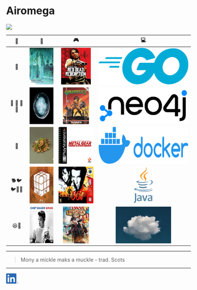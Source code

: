 ﻿# Airomega
<a href="https://stevemccullough.carrd.co/">
    <img src="./img/smcc.gif" data-canonical-src="./img/smcc.gif" style="display:block;width:30%"/>
</a>

|       👋       |                                                                                                                   🎵                                                                                                                    |                            🎮                            |                    💻                     |
|:--------------:|:---------------------------------------------------------------------------------------------------------------------------------------------------------------------------------------------------------------------------------------:|:--------------------------------------------------------:|:-----------------------------------------:|
| 🏴󠁧󠁢󠁳󠁣󠁴󠁿 | <a href="https://open.spotify.com/track/5B5nloaA2UpNrjweosqVe3?si=ab30ac9e59c04aec"><img src="img/Musichastherighttochildren.jpeg" style="height:100px" alt="Boards of Canada" title="Boards of Canada"/></a>  | <img src="img/Red_Dead_Redemption.jpeg" height="100px">  | <img src="img/go.png" height="100px"> |
|  👨 👩 👧 👧   |   <a href="https://open.spotify.com/track/7BdSxtBckXiTHebkeRWM17?si=3f02db4e13e34f2c"><img src="img/The_Undivided_Five.jpeg" style="height:100px" alt="A Winged Victory for the Sullen" title="A Winged Victory for the Sullen"/></a>   |  <img src="img/Gauntlet.jpeg" height="100px">  | <img src="img/Neo4j.png" height="100px">  |
|       🏃       | <a href="https://open.spotify.com/track/0wjvS6F5AwgUuyfBQcPWNG?si=b2ca83b67dcd44a8"><img src="img/Forest_Floor.jpeg" style="height:100px" alt="Fergus McCreadie" title="Fergus McCreadie"/></a>  | <img src="img/Metal_Gear.png" height="100px">  | <img src="img/Docker.png" height="100px"> |
|   🐕🐦🐦🐹🐹   | <a href="https://open.spotify.com/track/3b2QZA4kaXvpXlAVl5SLV6?si=89510ccbb77b464d"><img src="img/The_Seldom_Seen_Kid.jpeg" style="height:100px" alt="Elbow" title="Elbow"/></a>  | <img src="img/GoldenEye.jpeg" height="100px">  |  <img src="img/java.png" height="100px">  |
|     	😆🎤      |  <a href="https://open.spotify.com/track/64s2Cg2BZR2k9O2Bp1wagQ?si=8ca1d6a16fb940a1"><img src="img/Chet_Baker.jpg" style="height:100px" alt="Chet Baker" title="Chet Baker"/></a>  |  <img src="img/Bioshock_Infinite.jpeg" height="100px">   | <img src="img/cloud.jpeg" height="100px"> |

--- 

>  Mony a mickle maks a muckle - trad. Scots

---
<a href="https://www.linkedin.com/in/steve-mccullough">
    <img src="socials/linkedin.png" style="height:2em" alt="Follow on LinkedIn" title="Follow  on LinkedIn"/>
</a>


